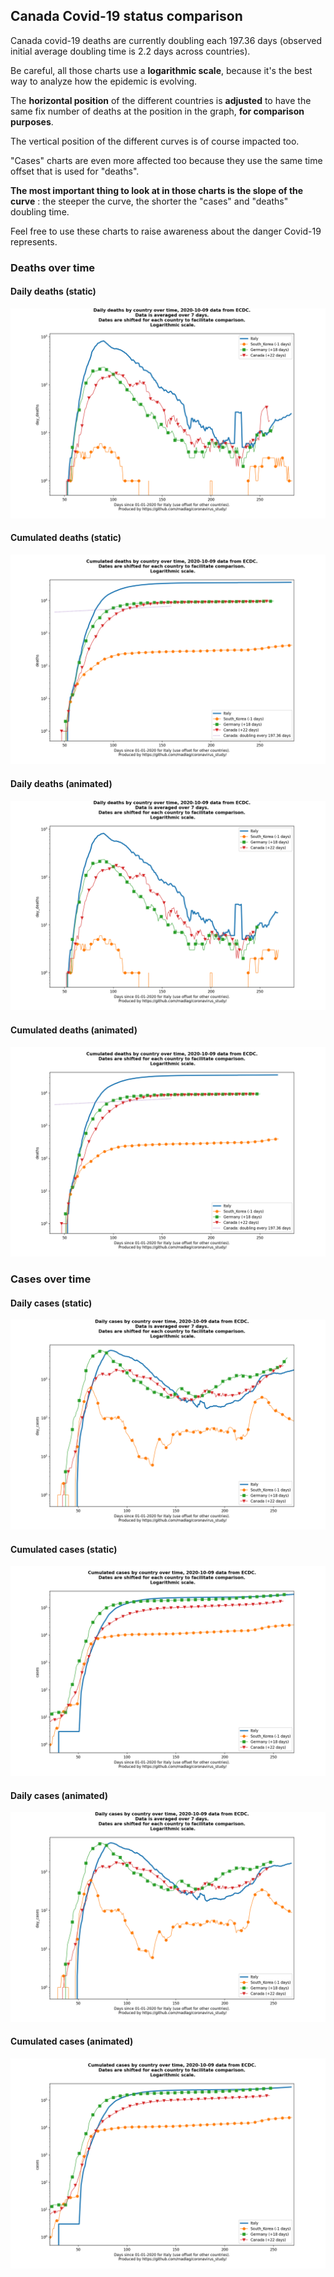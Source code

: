 ## Canada Covid-19 status comparison 

Canada covid-19 deaths are currently doubling each 197.36 days (observed initial average doubling time is 2.2 days across countries).



Be careful, all those charts use a **logarithmic scale**, because it's the best way to analyze how the epidemic is evolving.
 
The **horizontal position** of the different countries is **adjusted** to have the same fix number of deaths at the position in the graph, **for comparison purposes**.

The vertical position of the different curves is of course impacted too.

"Cases" charts are even more affected too because they use the same time offset that is used for "deaths".

**The most important thing to look at in those charts is the slope of the curve** : the steeper the curve, the shorter the "cases" and "deaths" doubling time.

Feel free to use these charts to raise awareness about the danger Covid-19 represents. 


 
### Deaths over time
 
#### Daily deaths (static)
![Canada covid-19 daily deaths static chart](https://raw.githubusercontent.com/madlag/coronavirus_study/master/notebooks/graphs/2020-10-09/countries/Canada/2020-10-09_Canada_day_deaths.png "Canada covid-19 day_deaths static chart")   
 
#### Cumulated deaths (static)
![Canada covid-19 cumulated deaths static chart](https://raw.githubusercontent.com/madlag/coronavirus_study/master/notebooks/graphs/2020-10-09/countries/Canada/2020-10-09_Canada_deaths.png "Canada covid-19 deaths static chart")   
 
#### Daily deaths (animated)
![Canada covid-19 daily deaths animated chart](https://raw.githubusercontent.com/madlag/coronavirus_study/master/notebooks/graphs/2020-10-09/countries/Canada/2020-10-09_Canada_day_deaths.gif "Canada covid-19 day_deaths animated chart")   
 
#### Cumulated deaths (animated)
![Canada covid-19 cumulated deaths animated chart](https://raw.githubusercontent.com/madlag/coronavirus_study/master/notebooks/graphs/2020-10-09/countries/Canada/2020-10-09_Canada_deaths.gif "Canada covid-19 deaths animated chart")   

 
### Cases over time
 
#### Daily cases (static)
![Canada covid-19 daily cases static chart](https://raw.githubusercontent.com/madlag/coronavirus_study/master/notebooks/graphs/2020-10-09/countries/Canada/2020-10-09_Canada_day_cases.png "Canada covid-19 day_cases static chart")   
 
#### Cumulated cases (static)
![Canada covid-19 cumulated cases static chart](https://raw.githubusercontent.com/madlag/coronavirus_study/master/notebooks/graphs/2020-10-09/countries/Canada/2020-10-09_Canada_cases.png "Canada covid-19 cases static chart")   
 
#### Daily cases (animated)
![Canada covid-19 daily cases animated chart](https://raw.githubusercontent.com/madlag/coronavirus_study/master/notebooks/graphs/2020-10-09/countries/Canada/2020-10-09_Canada_day_cases.gif "Canada covid-19 day_cases animated chart")   
 
#### Cumulated cases (animated)
![Canada covid-19 cumulated cases animated chart](https://raw.githubusercontent.com/madlag/coronavirus_study/master/notebooks/graphs/2020-10-09/countries/Canada/2020-10-09_Canada_cases.gif "Canada covid-19 cases animated chart")   

